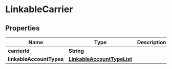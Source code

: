 
# LinkableCarrier

## Properties
Name | Type | Description | Notes
------------ | ------------- | ------------- | -------------
**carrierId** | **String** |  |  [optional]
**linkableAccountTypes** | [**LinkableAccountTypeList**](LinkableAccountTypeList.md) |  |  [optional]



